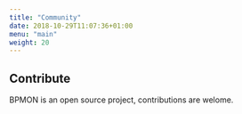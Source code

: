 ```yaml
---
title: "Community"
date: 2018-10-29T11:07:36+01:00
menu: "main"
weight: 20
---
```


## Contribute

BPMON is an open source project, contributions are welome.
